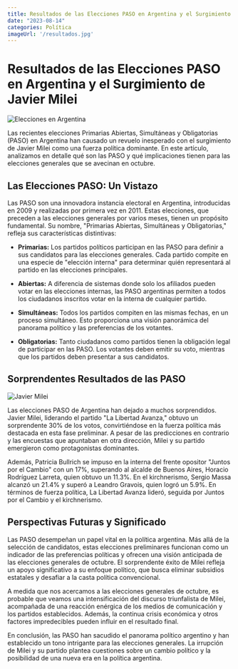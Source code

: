 ```yaml
---
title: Resultados de las Elecciones PASO en Argentina y el Surgimiento de Javier Milei
date: "2023-08-14"
categories: Política
imageUrl: '/resultados.jpg'
---
```


# Resultados de las Elecciones PASO en Argentina y el Surgimiento de Javier Milei

![Elecciones en Argentina](/resultados.jpg)

Las recientes elecciones Primarias Abiertas, Simultáneas y Obligatorias (PASO) en Argentina han causado un revuelo inesperado con el surgimiento de Javier Milei como una fuerza política dominante. En este artículo, analizamos en detalle qué son las PASO y qué implicaciones tienen para las elecciones generales que se avecinan en octubre.

## Las Elecciones PASO: Un Vistazo

Las PASO son una innovadora instancia electoral en Argentina, introducidas en 2009 y realizadas por primera vez en 2011. Estas elecciones, que preceden a las elecciones generales por varios meses, tienen un propósito fundamental. Su nombre, "Primarias Abiertas, Simultáneas y Obligatorias," refleja sus características distintivas:

- **Primarias:** Los partidos políticos participan en las PASO para definir a sus candidatos para las elecciones generales. Cada partido compite en una especie de "elección interna" para determinar quién representará al partido en las elecciones principales.

- **Abiertas:** A diferencia de sistemas donde solo los afiliados pueden votar en las elecciones internas, las PASO argentinas permiten a todos los ciudadanos inscritos votar en la interna de cualquier partido.

- **Simultáneas:** Todos los partidos compiten en las mismas fechas, en un proceso simultáneo. Esto proporciona una visión panorámica del panorama político y las preferencias de los votantes.

- **Obligatorias:** Tanto ciudadanos como partidos tienen la obligación legal de participar en las PASO. Los votantes deben emitir su voto, mientras que los partidos deben presentar a sus candidatos.

## Sorprendentes Resultados de las PASO

![Javier Milei](/milei.webp)

Las elecciones PASO de Argentina han dejado a muchos sorprendidos. Javier Milei, liderando el partido "La Libertad Avanza," obtuvo un sorprendente 30% de los votos, convirtiéndose en la fuerza política más destacada en esta fase preliminar. A pesar de las predicciones en contrario y las encuestas que apuntaban en otra dirección, Milei y su partido emergieron como protagonistas dominantes.

Además, Patricia Bullrich se impuso en la interna del frente opositor "Juntos por el Cambio" con un 17%, superando al alcalde de Buenos Aires, Horacio Rodríguez Larreta, quien obtuvo un 11.3%. En el kirchnerismo, Sergio Massa alcanzó un 21.4% y superó a Leandro Gravois, quien logró un 5.9%. En términos de fuerza política, La Libertad Avanza lideró, seguida por Juntos por el Cambio y el kirchnerismo.

## Perspectivas Futuras y Significado

Las PASO desempeñan un papel vital en la política argentina. Más allá de la selección de candidatos, estas elecciones preliminares funcionan como un indicador de las preferencias políticas y ofrecen una visión anticipada de las elecciones generales de octubre. El sorprendente éxito de Milei refleja un apoyo significativo a su enfoque político, que busca eliminar subsidios estatales y desafiar a la casta política convencional.

A medida que nos acercamos a las elecciones generales de octubre, es probable que veamos una intensificación del discurso triunfalista de Milei, acompañada de una reacción enérgica de los medios de comunicación y los partidos establecidos. Además, la continua crisis económica y otros factores impredecibles pueden influir en el resultado final.

En conclusión, las PASO han sacudido el panorama político argentino y han establecido un tono intrigante para las elecciones generales. La irrupción de Milei y su partido plantea cuestiones sobre un cambio político y la posibilidad de una nueva era en la política argentina.
